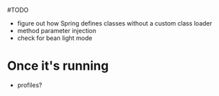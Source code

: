 #TODO
* figure out how Spring defines classes without a custom class loader
* method parameter injection
* check for bean light mode

# Once it's running
* profiles?